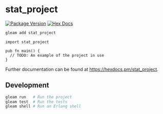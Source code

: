 # stat_project

[![Package Version](https://img.shields.io/hexpm/v/stat_project)](https://hex.pm/packages/stat_project)
[![Hex Docs](https://img.shields.io/badge/hex-docs-ffaff3)](https://hexdocs.pm/stat_project/)

```sh
gleam add stat_project
```
```gleam
import stat_project

pub fn main() {
  // TODO: An example of the project in use
}
```

Further documentation can be found at <https://hexdocs.pm/stat_project>.

## Development

```sh
gleam run   # Run the project
gleam test  # Run the tests
gleam shell # Run an Erlang shell
```
